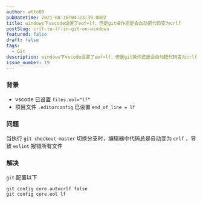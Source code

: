 ```yaml
---
author: wtto00
pubDatetime: 2021-08-16T04:23:39.000Z
title: windows下vscode设置了eof=lf，但是git操作还是会自动把代码变为crlf
postSlug: crlf-to-lf-in-git-on-windows
featured: false
draft: false
tags:
  - Git
description: windows下vscode设置了eof=lf，但是git操作还是会自动把代码变为crlf。git config core.autocrlf false，git config core.eol lf
issue_number: 19
---
```


### 背景

- vscode 已设置 `files.eol="lf"`
- 项目文件 `.editorconfig` 已设置 `end_of_line = lf`

### 问题

当执行 `git checkout master` 切换分支时，编辑器中代码总是自动变为 `crlf` ，导致 `eslint` 报错所有文件

### 解决

`git` 配置以下

```shell
git config core.autocrlf false
git config core.eol lf
```
